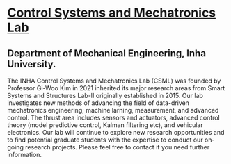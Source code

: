 # [Control Systems and Mechatronics Lab](https://csml.inha.ac.kr/Professor.html)
## Department of Mechanical Engineering, Inha University.

The INHA Control Systems and Mechatronics Lab (CSML) was founded by Professor Gi-Woo Kim in 2021 inherited its major research areas from Smart Systems and Structures Lab-II originally established in 2015. Our lab investigates new methods of advancing the field of data-driven mechatronics engineering; machine larning, measurement, and advanced control. The thrust area includes sensors and actuators, advanced control theory (model predictive control, Kalman filtering etc), and vehicular electronics. Our lab will continue to explore new research opportunities and to find potential graduate students with the expertise to conduct our on-going research projects. Please feel free to contact if you need further information.
